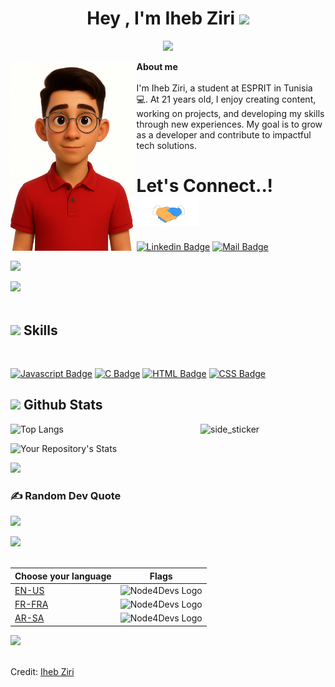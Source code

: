 <h1 align="center"><b>Hey , I'm Iheb Ziri </b><img src="https://media.giphy.com/media/hvRJCLFzcasrR4ia7z/giphy.gif" width="35"></h1>
<p align="center">
  <a href="https://github.com/DenverCoder1/readme-typing-svg"><img src="https://readme-typing-svg.herokuapp.com?font=Time+New+Roman&color=cyan&size=25&center=true&vCenter=true&width=600&height=100&lines=Hey!+It's+Iheb+Ziri..&hearts;++;Love+to+learn+new+stuffs..<3"></a>
</p>
<!-- a-->
<!--  Ceci mon Avatar-->
 <img title="My Avatar" align="left" src="assets/images/avatar.png"  width="40%" height="40%" alt="hi" > 

<!--  About me -->
<!--## <picture><img src = "assets/about_me.gif" width = 50px></picture> **About me**-->
**About me**
<br><br>
I'm Iheb Ziri, a student at ESPRIT in Tunisia 💻. At 21 years old, I enjoy creating content, working on projects, and developing my skills through new experiences. My goal is to grow as a developer and contribute to impactful tech solutions.

<!-- Let's Connect..! -->
# <b> Let's Connect..!</b><img src="https://github.com/0xAbdulKhalid/0xAbdulKhalid/raw/main/assets/mdImages/handshake.gif" width ="100">

[![Linkedin Badge](https://img.shields.io/badge/-IhebZiri-0e76a8?style=flat&labelColor=0e76a8&logo=linkedin&logoColor=white)](https://www.linkedin.com/in/iheb-ziri-a34b3632a/)
[![Mail Badge](https://img.shields.io/badge/-IhebZiri-c0392b?style=flat&labelColor=c0392b&logo=gmail&logoColor=white)](mailto:ziri.iheb.education@gmail.com)

<!-- YouTube Channel Views /GitHub followers /visitors/Age  -->

<img src="https://img.shields.io/badge/Age-21-blue" />


<!-- Ligne  -->
<img src="https://user-images.githubusercontent.com/73097560/115834477-dbab4500-a447-11eb-908a-139a6edaec5c.gif"><br><br>
<!-- TODO: Add last video link 

- 🔭 I’m currently working at @Toptal
- :computer: Most used line of code `git commit -m "Initial Commit"`
- 🤔 I’m looking for help with Outstanding Video ideas.
- 📫 How to reach me: ziri.iheb.education@gmail.com.
- 😄 Pronouns: HOUBA.
-->



<!-- Skills  -->
## <img src="https://media2.giphy.com/media/QssGEmpkyEOhBCb7e1/giphy.gif?cid=ecf05e47a0n3gi1bfqntqmob8g9aid1oyj2wr3ds3mg700bl&rid=giphy.gif" width ="25"><b> Skills</b>
<br>

<!-- TODO: Make technologies links takes you to repositories -->

[![Javascript Badge](https://img.shields.io/badge/-Javascript-F0DB4F?style=for-the-badge&labelColor=black&logo=javascript&logoColor=F0DB4F)](#) [![C Badge](https://img.shields.io/badge/-C-00599C?style=for-the-badge&labelColor=black&logo=c&logoColor=00599C)](#) [![HTML Badge](https://img.shields.io/badge/-HTML-E34F26?style=for-the-badge&labelColor=black&logo=html5&logoColor=E34F26)](#) [![CSS Badge](https://img.shields.io/badge/-CSS-1572B6?style=for-the-badge&labelColor=black&logo=css3&logoColor=1572B6)](#)




<!-- Github Stats   -->


## <img src="https://media.giphy.com/media/iY8CRBdQXODJSCERIr/giphy.gif" width="35"><b> Github Stats </b>
<img align="right" width=200px height=200px alt="side_sticker" src="https://media.giphy.com/media/TEnXkcsHrP4YedChhA/giphy.gif" />

![Top Langs](https://github-readme-stats.vercel.app/api/top-langs/?username=Iheb-Ziri&stats_format=bytes)

<!--![Your Repository's Stats](https://github-readme-stats.vercel.app/api/top-langs/?username=Iheb-Ziri&show_icons=true&locale=en&layout=compact&langs_count=50&theme=algolia)-->
![Your Repository's Stats](https://github-readme-stats.vercel.app/api?username=Iheb-ziri&show_icons=true&theme=radical)
<!--[![Harlok's WakaTime stats](https://github-readme-stats.vercel.app/api/wakatime?username=Iheb-Ziri)](https://github.com/anuraghazra/github-readme-stats)
<p><img align="center" src="https://github-readme-streak-stats.herokuapp.com/?user=Iheb-Ziri&&theme=algolia" alt="Iheb-Ziri" /></p>-->

![](https://github-readme-activity-graph.vercel.app/graph?username=Iheb-ziri&theme=react)



### ✍️ Random Dev Quote
![](https://quotes-github-readme.vercel.app/api?type=horizontal&theme=radical)

<img src="https://user-images.githubusercontent.com/73097560/115834477-dbab4500-a447-11eb-908a-139a6edaec5c.gif"><br><br>

<div align="center" >

| Choose your language         | Flags                                                                                                              |
| -------------------------- | ---------------------------------------------------------------------------------------------------------------------- |
| [EN-US](./README.md)       | <img width="7%" alt="Node4Devs Logo" title="United States Flag (USA)" src="https://upload.wikimedia.org/wikipedia/commons/thumb/a/a4/Flag_of_the_United_States.svg/2560px-Flag_of_the_United_States.svg.png" /> |
| [FR-FRA](./README-FR-FRA.md) | <img width="7%" alt="Node4Devs Logo" title="France Flag (FR)" src="https://upload.wikimedia.org/wikipedia/commons/thumb/c/c3/Flag_of_France.svg/langfr-250px-Flag_of_France.svg.png" />        |
| [AR-SA](./README-AR-SA.md) | <img width="7%" alt="Node4Devs Logo" title="Saudi Flag (SA)" src="https://upload.wikimedia.org/wikipedia/commons/0/0d/Flag_of_Saudi_Arabia.svg" />        |

</div>


<img src="https://user-images.githubusercontent.com/73097560/115834477-dbab4500-a447-11eb-908a-139a6edaec5c.gif"><br><br>
<!--
[![ReadMe Card](https://github-readme-stats.vercel.app/api/pin/?username=Iheb-Ziri&repo=PFA-Automatisation_Campagne_Sms-Email-FrontendReact&theme=react)](https://github.com/Iheb-Ziri/PFA-Automatisation_Campagne_Sms-Email-FrontendReact)
[![ReadMe Card](https://github-readme-stats.vercel.app/api/pin/?usernameIheb-Ziri&repo=PFA-Automatisation_Campagne_Sms-Email-BackendExpress&theme=react)](https://github.com/Iheb-Ziri/PFA-Automatisation_Campagne_Sms-Email-BackendExpress)
<img src="https://user-images.githubusercontent.com/73097560/115834477-dbab4500-a447-11eb-908a-139a6edaec5c.gif"><br><br>
-->

Credit: [Iheb Ziri](https://github.com/Iheb-Ziri)



